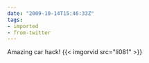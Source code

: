 ```yaml
---
date: "2009-10-14T15:46:33Z"
tags:
- imported
- from-twitter
---
```

Amazing car hack\! {{< imgorvid src="li081" >}}
